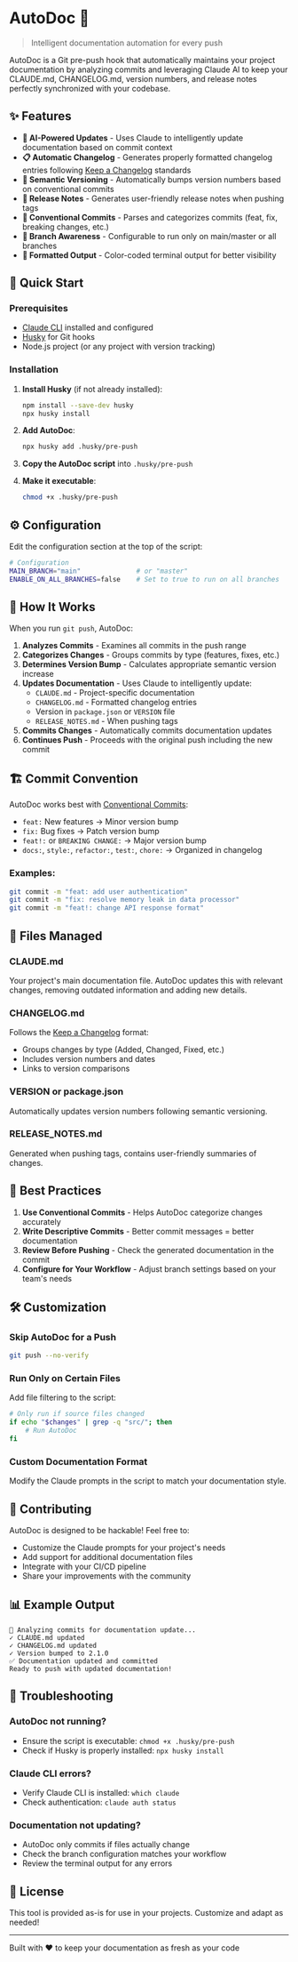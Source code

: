 # AutoDoc 📝

> Intelligent documentation automation for every push

AutoDoc is a Git pre-push hook that automatically maintains your project documentation by analyzing commits and leveraging Claude AI to keep your CLAUDE.md, CHANGELOG.md, version numbers, and release notes perfectly synchronized with your codebase.

## ✨ Features

- **🤖 AI-Powered Updates** - Uses Claude to intelligently update documentation based on commit context
- **📋 Automatic Changelog** - Generates properly formatted changelog entries following [Keep a Changelog](https://keepachangelog.com/) standards
- **🔢 Semantic Versioning** - Automatically bumps version numbers based on conventional commits
- **📜 Release Notes** - Generates user-friendly release notes when pushing tags
- **🎯 Conventional Commits** - Parses and categorizes commits (feat, fix, breaking changes, etc.)
- **🌲 Branch Awareness** - Configurable to run only on main/master or all branches
- **🎨 Formatted Output** - Color-coded terminal output for better visibility

## 🚀 Quick Start

### Prerequisites

- [Claude CLI](https://docs.anthropic.com/en/docs/claude-cli) installed and configured
- [Husky](https://typicode.github.io/husky/) for Git hooks
- Node.js project (or any project with version tracking)

### Installation

1. **Install Husky** (if not already installed):
   ```bash
   npm install --save-dev husky
   npx husky install
   ```

2. **Add AutoDoc**:
   ```bash
   npx husky add .husky/pre-push
   ```

3. **Copy the AutoDoc script** into `.husky/pre-push`

4. **Make it executable**:
   ```bash
   chmod +x .husky/pre-push
   ```

## ⚙️ Configuration

Edit the configuration section at the top of the script:

```bash
# Configuration
MAIN_BRANCH="main"              # or "master"
ENABLE_ON_ALL_BRANCHES=false    # Set to true to run on all branches
```

## 📖 How It Works

When you run `git push`, AutoDoc:

1. **Analyzes Commits** - Examines all commits in the push range
2. **Categorizes Changes** - Groups commits by type (features, fixes, etc.)
3. **Determines Version Bump** - Calculates appropriate semantic version increase
4. **Updates Documentation** - Uses Claude to intelligently update:
   - `CLAUDE.md` - Project-specific documentation
   - `CHANGELOG.md` - Formatted changelog entries
   - Version in `package.json` or `VERSION` file
   - `RELEASE_NOTES.md` - When pushing tags
5. **Commits Changes** - Automatically commits documentation updates
6. **Continues Push** - Proceeds with the original push including the new commit

## 🏗️ Commit Convention

AutoDoc works best with [Conventional Commits](https://www.conventionalcommits.org/):

- `feat:` New features → Minor version bump
- `fix:` Bug fixes → Patch version bump
- `feat!:` or `BREAKING CHANGE:` → Major version bump
- `docs:`, `style:`, `refactor:`, `test:`, `chore:` → Organized in changelog

### Examples:
```bash
git commit -m "feat: add user authentication"
git commit -m "fix: resolve memory leak in data processor"
git commit -m "feat!: change API response format"
```

## 📁 Files Managed

### CLAUDE.md
Your project's main documentation file. AutoDoc updates this with relevant changes, removing outdated information and adding new details.

### CHANGELOG.md
Follows the [Keep a Changelog](https://keepachangelog.com/) format:
- Groups changes by type (Added, Changed, Fixed, etc.)
- Includes version numbers and dates
- Links to version comparisons

### VERSION or package.json
Automatically updates version numbers following semantic versioning.

### RELEASE_NOTES.md
Generated when pushing tags, contains user-friendly summaries of changes.

## 🎯 Best Practices

1. **Use Conventional Commits** - Helps AutoDoc categorize changes accurately
2. **Write Descriptive Commits** - Better commit messages = better documentation
3. **Review Before Pushing** - Check the generated documentation in the commit
4. **Configure for Your Workflow** - Adjust branch settings based on your team's needs

## 🛠️ Customization

### Skip AutoDoc for a Push
```bash
git push --no-verify
```

### Run Only on Certain Files
Add file filtering to the script:
```bash
# Only run if source files changed
if echo "$changes" | grep -q "src/"; then
    # Run AutoDoc
fi
```

### Custom Documentation Format
Modify the Claude prompts in the script to match your documentation style.

## 🤝 Contributing

AutoDoc is designed to be hackable! Feel free to:
- Customize the Claude prompts for your project's needs
- Add support for additional documentation files
- Integrate with your CI/CD pipeline
- Share your improvements with the community

## 📊 Example Output

```
🤖 Analyzing commits for documentation update...
✓ CLAUDE.md updated
✓ CHANGELOG.md updated
✓ Version bumped to 2.1.0
✅ Documentation updated and committed
Ready to push with updated documentation!
```

## 🐛 Troubleshooting

### AutoDoc not running?
- Ensure the script is executable: `chmod +x .husky/pre-push`
- Check if Husky is properly installed: `npx husky install`

### Claude CLI errors?
- Verify Claude CLI is installed: `which claude`
- Check authentication: `claude auth status`

### Documentation not updating?
- AutoDoc only commits if files actually change
- Check the branch configuration matches your workflow
- Review the terminal output for any errors

## 📄 License

This tool is provided as-is for use in your projects. Customize and adapt as needed!

---

Built with ❤️ to keep your documentation as fresh as your code
